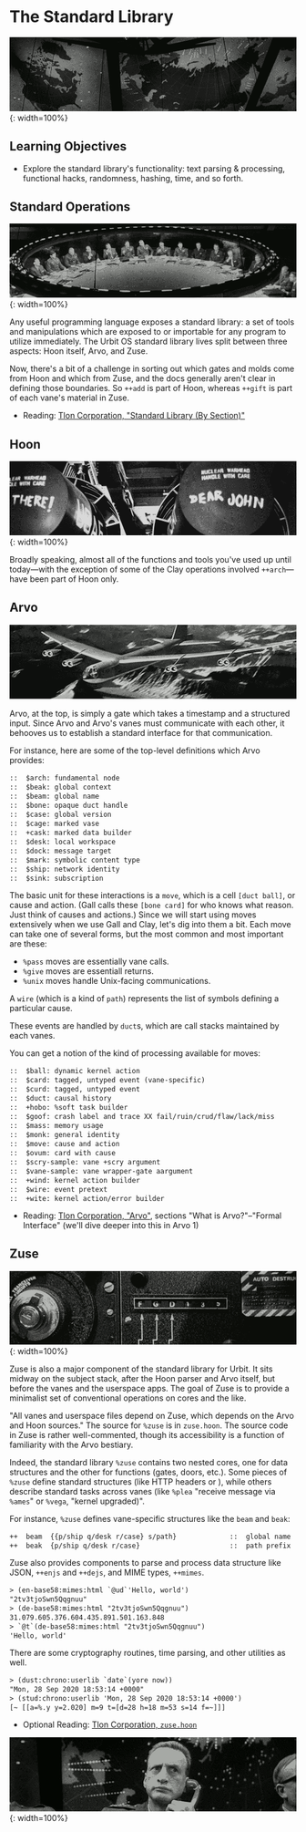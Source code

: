 #   The Standard Library

![](../img/15-header-warroom-top.png){: width=100%}

##  Learning Objectives

- Explore the standard library's functionality:  text parsing & processing,     functional hacks, randomness, hashing, time, and so forth.


##  Standard Operations

![](../img/15-header-warroom-bottom.png){: width=100%}

Any useful programming language exposes a standard library:  a set of tools and manipulations which are exposed to or importable for any program to utilize immediately.  The Urbit OS standard library lives split between three aspects:  Hoon itself, Arvo, and Zuse.

Now, there's a bit of a challenge in sorting out which gates and molds come from Hoon and which from Zuse, and the docs generally aren't clear in defining those boundaries.  So `++add` is part of Hoon, whereas `++gift` is part of each vane's material in Zuse.

- Reading: [Tlon Corporation, "Standard Library (By Section)"](https://urbit.org/docs/reference/library/table-of-contents/#by-section)

##  Hoon

![](../img/15-header-missiles.png){: width=100%}

Broadly speaking, almost all of the functions and tools you've used up until today—with the exception of some of the Clay operations involved `++arch`—have been part of Hoon only.


##  Arvo

![](../img/15-header-airplane.png)

Arvo, at the top, is simply a gate which takes a timestamp and a structured input.  Since Arvo and Arvo's vanes must communicate with each other, it behooves us to establish a standard interface for that communication.

For instance, here are some of the top-level definitions which Arvo provides:

```hoon
::  $arch: fundamental node
::  $beak: global context
::  $beam: global name
::  $bone: opaque duct handle
::  $case: global version
::  $cage: marked vase
::  +cask: marked data builder
::  $desk: local workspace
::  $dock: message target
::  $mark: symbolic content type
::  $ship: network identity
::  $sink: subscription
```

The basic unit for these interactions is a `move`, which is a cell `[duct ball]`, or cause and action.  (Gall calls these `[bone card]` for who knows what reason.  Just think of causes and actions.)  Since we will start using moves extensively when we use Gall and Clay, let's dig into them a bit.  Each move can take one of several forms, but the most common and most important are these:

- `%pass` moves are essentially vane calls.
- `%give` moves are essentiall returns.
- `%unix` moves handle Unix-facing communications.

A `wire` (which is a kind of `path`) represents the list of symbols defining a particular cause.

These events are handled by `duct`s, which are call stacks maintained by each vanes.

You can get a notion of the kind of processing available for moves:

```hoon
::  $ball: dynamic kernel action
::  $card: tagged, untyped event (vane-specific)
::  $curd: tagged, untyped event
::  $duct: causal history
::  +hobo: %soft task builder
::  $goof: crash label and trace XX fail/ruin/crud/flaw/lack/miss
::  $mass: memory usage
::  $monk: general identity
::  $move: cause and action
::  $ovum: card with cause
::  $scry-sample: vane +scry argument
::  $vane-sample: vane wrapper-gate aargument
::  +wind: kernel action builder
::  $wire: event pretext
::  +wite: kernel action/error builder
```

- Reading: [Tlon Corporation, "Arvo"](https://urbit.org/docs/tutorials/arvo/arvo/), sections "What is Arvo?"–"Formal Interface" (we'll dive deeper into this in Arvo 1)


##  Zuse

![](../img/15-header-crm114.png){: width=100%}

Zuse is also a major component of the standard library for Urbit.  It sits midway on the subject stack, after the Hoon parser and Arvo itself, but before the vanes and the userspace apps.  The goal of Zuse is to provide a minimalist set of conventional operations on cores and the like.

"All vanes and userspace files depend on Zuse, which depends on the Arvo and Hoon sources."  The source for `%zuse` is in `zuse.hoon`.  The source code in Zuse is rather well-commented, though its accessibility is a function of familiarity with the Arvo bestiary.

Indeed, the standard library `%zuse` contains two nested cores, one for data structures and the other for functions (gates, doors, etc.).  Some pieces of `%zuse` define standard structures (like HTTP headers or ), while others describe standard tasks across vanes (like `%plea` "receive message via `%ames`" or `%vega`, "kernel upgraded)".

For instance, `%zuse` defines vane-specific structures like the `beam` and `beak`:

<!-- {% raw %} -->
```hoon
++  beam  {{p/ship q/desk r/case} s/path}             ::  global name
++  beak  {p/ship q/desk r/case}                      ::  path prefix
```
<!-- {% endraw %} -->

Zuse also provides components to parse and process data structure like JSON, `++enjs` and `++dejs`, and MIME types, `++mimes`.

```hoon
> (en-base58:mimes:html `@ud`'Hello, world')
"2tv3tjoSwn5Qqgnuu"
> (de-base58:mimes:html "2tv3tjoSwn5Qqgnuu")
31.079.605.376.604.435.891.501.163.848
> `@t`(de-base58:mimes:html "2tv3tjoSwn5Qqgnuu")
'Hello, world'
```

There are some cryptography routines, time parsing, and other utilities as well.

```hoon
> (dust:chrono:userlib `date`(yore now))
"Mon, 28 Sep 2020 18:53:14 +0000"
> (stud:chrono:userlib 'Mon, 28 Sep 2020 18:53:14 +0000')
[~ [[a=%.y y=2.020] m=9 t=[d=28 h=18 m=53 s=14 f=~]]]
```

- Optional Reading: [Tlon Corporation, `zuse.hoon`](https://github.com/urbit/urbit/blob/master/pkg/arvo/sys/zuse.hoon)

![](../img/15-header-turgidson.png){: width=100%}
